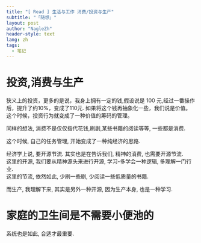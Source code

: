```yaml
---
title: "[ Read ] 生活与工作 消费/投资与生产"
subtitle: "「随想」"
layout: post
author: "NagleZh"
header-style: text
lang: zh
tags:
  - 笔记
---
```



# 投资,消费与生产

狭义上的投资，更多的是说，我身上拥有一定的钱,假设说是 100 元,经过一番操作后，提升了约10%，变成了110元.
如果将这个钱再抽象化一些，我们说是价值。这个时候，投资行为就变成了一种价值的筹码的管理。  

同样的想法, 消费不是仅仅指代花钱,刷剧,某些书籍的阅读等等, 一些都是消费.  

这个时候, 自己的任务管理, 开始变成了一种纯经济的思路.  

经济学上说, 要开源节流. 其实也是在告诉我们, 精神的消费, 也需要开源节流.  
这里的开源, 我们要从精神源头来进行开源, 学习-多学会一种逻辑, 多理解一门行业.  
这里的节流, 依然如此, 少刷一些剧, 少阅读一些低质量的书籍.  

而生产, 我理解下来, 其实是另外一种开源, 因为生产本身, 也是一种学习.  


# 家庭的卫生间是不需要小便池的

系统也是如此, 合适才最重要.
